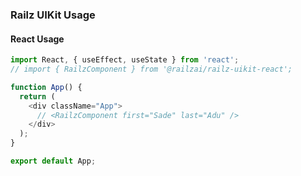 ### Railz UIKit Usage

#### React Usage

```typescript jsx
import React, { useEffect, useState } from 'react';
// import { RailzComponent } from '@railzai/railz-uikit-react';

function App() {
  return (
    <div className="App">
      // <RailzComponent first="Sade" last="Adu" />
    </div>
  );
}

export default App;
```
